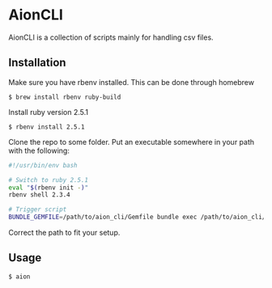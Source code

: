 # AionCLI

AionCLI is a collection of scripts mainly for handling csv files.

## Installation

Make sure you have rbenv installed.
This can be done through homebrew

    $ brew install rbenv ruby-build
    
Install ruby version 2.5.1

    $ rbenv install 2.5.1

Clone the repo to some folder.
Put an executable somewhere in your path with the following: 

```bash
#!/usr/bin/env bash

# Switch to ruby 2.5.1
eval "$(rbenv init -)"
rbenv shell 2.3.4

# Trigger script
BUNDLE_GEMFILE=/path/to/aion_cli/Gemfile bundle exec /path/to/aion_cli/bin/aion $@
```

Correct the path to fit your setup.

## Usage

    $ aion
